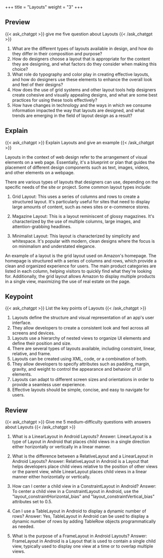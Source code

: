 +++
title = "Layouts"
weight = "3"
+++
## Preview
{{< ask_chatgpt >}}
give me five question about Layouts
{{< /ask_chatgpt >}}



1. What are the different types of layouts available in design, and how do they differ in their composition and purpose? 
2. How do designers choose a layout that is appropriate for the content they are designing, and what factors do they consider when making this choice? 
3. What role do typography and color play in creating effective layouts, and how do designers use these elements to enhance the overall look and feel of their designs? 
4. How does the use of grid systems and other layout tools help designers create cohesive and visually appealing designs, and what are some best practices for using these tools effectively? 
5. How have changes in technology and the ways in which we consume information impacted the way that layouts are designed, and what trends are emerging in the field of layout design as a result?   

## Explain
{{< ask_chatgpt >}}
Explain Layouts and give an example
{{< /ask_chatgpt >}}



Layouts in the context of web design refer to the arrangement of visual elements on a web page. Essentially, it's a blueprint or plan that guides the placement of different design components such as text, images, videos, and other elements on a webpage.

There are various types of layouts that designers can use, depending on the specific needs of the site or project. Some common layout types include:

1. Grid Layout: This uses a series of columns and rows to create a structured layout. It's particularly useful for sites that need to display large amounts of content, such as news sites or e-commerce stores.

2. Magazine Layout: This is a layout reminiscent of glossy magazines. It's characterized by the use of multiple columns, large images, and attention-grabbing headlines.

3. Minimalist Layout: This layout is characterized by simplicity and whitespace. It's popular with modern, clean designs where the focus is on minimalism and understated elegance.

An example of a layout is the grid layout used on Amazon's homepage. The homepage is structured with a series of columns and rows, which provide a clean and organized experience for users. The main product categories are listed in each column, helping visitors to quickly find what they're looking for. Additionally, the grid layout allows Amazon to display multiple products in a single view, maximizing the use of real estate on the page.   

## Keypoint
{{< ask_chatgpt >}}
List the key points of Layouts
{{< /ask_chatgpt >}}



1. Layouts define the structure and visual representation of an app's user interface.
2. They allow developers to create a consistent look and feel across all screens and devices.
3. Layouts use a hierarchy of nested views to organize UI elements and define their position and size.
4. There are several types of layouts available, including constraint, linear, relative, and frame.
5. Layouts can be created using XML, code, or a combination of both.
6. They allow developers to specify attributes such as padding, margin, gravity, and weight to control the appearance and behavior of UI elements.
7. Layouts can adapt to different screen sizes and orientations in order to provide a seamless user experience.
8. Effective layouts should be simple, concise, and easy to navigate for users.   

## Review
{{< ask_chatgpt >}}
Give me 5 medium-difficulty questions with answers about Layouts
{{< /ask_chatgpt >}}



1) What is a LinearLayout in Android Layouts?
Answer: LinearLayout is a type of Layout in Android that places child views in a single direction either horizontally or vertically in a linear manner.

2) What is the difference between a RelativeLayout and a LinearLayout in Android Layouts?
Answer: RelativeLayout in Android is a Layout that helps developers place child views relative to the position of other views or the parent view, while LinearLayout places child views in a linear manner either horizontally or vertically.

3) How can I center a child view in a ConstraintLayout in Android?
Answer: To center a child view in a ConstraintLayout in Android, use the "layout_constraintHorizontal_bias" and "layout_constraintVertical_bias" attributes set to 0.5.

4) Can I use a TableLayout in Android to display a dynamic number of rows?
Answer: Yes, TableLayout in Android can be used to display a dynamic number of rows by adding TableRow objects programmatically as needed.

5) What is the purpose of a FrameLayout in Android Layouts?
Answer: FrameLayout in Android is a Layout that is used to contain a single child view, typically used to display one view at a time or to overlap multiple views.   

